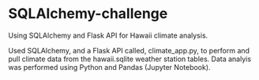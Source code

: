 # SQLAlchemy-challenge
Using SQLAlchemy and Flask API for Hawaii climate analysis.


Used SQLAlchemy, and a Flask API called, climate_app.py, to perform and pull climate data from the hawaii.sqlite weather station tables. Data analyis was performed using Python and Pandas (Jupyter Notebook).


